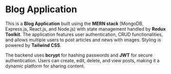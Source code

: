 # Blog Application

This is a **Blog Application** built using the **MERN stack** (MongoDB, Express.js, React.js, and Node.js) with state management handled by **Redux Toolkit**. The application features user authentication,
CRUD functionalities, and allows multiple users to post articles and news with images. Styling is powered by **Tailwind CSS**.

The backend uses **bcrypt** for hashing passwords and **JWT** for secure authentication. Users can create, edit, delete, and view posts,
making it a dynamic platform for sharing content. 
